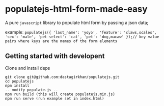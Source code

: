 # populatejs-html-form-made-easy

A pure `javascript` library to populate html form by passing a json data;


example: `populatejs({ 'last_name': 'yoyo', 'feature': 'claws,scales', 'sex': 'male', 'pet-select': 'cat', 'pet': 'dog,macaw' });// key value pairs where keys are the names of the form elements
`


## Getting started with developent

Clone and install deps

```
git clone git@github.com:dastagirkhan/populatejs.git
cd populatejs
npm install 
-- modify populate.js --
npm run build (this will create populatejs.min.js)
npm run serve (run example set in index.html)
```